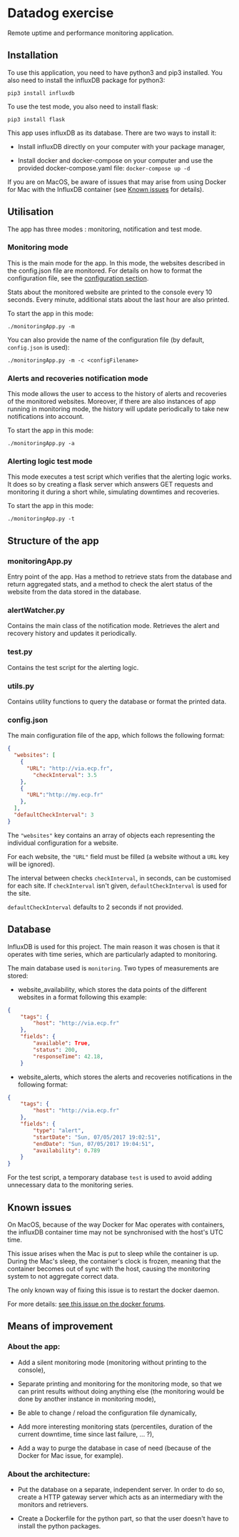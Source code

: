 # Datadog exercise

Remote uptime and performance monitoring application.

## Installation

To use this application, you need to have python3 and pip3 installed.
You also need to install the influxDB package for python3:

`pip3 install influxdb`

To use the test mode, you also need to install flask:

`pip3 install flask`

This app uses influxDB as its database. There are two ways to install it:

* Install influxDB directly on your computer with your package manager,

* Install docker and docker-compose on your computer and use the provided docker-compose.yaml file:
`docker-compose up -d`


If you are on MacOS, be aware of issues that may arise from using Docker for Mac with the InfluxDB container (see [Known issues](#known-issues) for details).

## Utilisation

The app has three modes : monitoring, notification and test mode.

### Monitoring mode

This is the main mode for the app. In this mode, the websites described in the config.json file are monitored. For details on how to format the configuration file, see the [configuration section](#configjson).

Stats about the monitored website are printed to the console every 10 seconds. Every minute, additional stats about the last hour are also printed.

To start the app in this mode:

`./monitoringApp.py -m`

You can also provide the name of the configuration file (by default, `config.json` is used):

`./monitoringApp.py -m -c <configFilename>`

### Alerts and recoveries notification mode

This mode allows the user to access to the history of alerts and recoveries of the monitored websites. Moreover, if there are also instances of app running in monitoring mode, the history will update periodically to take new notifications into account.

To start the app in this mode:

`./monitoringApp.py -a`

### Alerting logic test mode

This mode executes a test script which verifies that the alerting logic works.
It does so by creating a flask server which answers GET requests and monitoring it during a short while, simulating downtimes and recoveries.

To start the app in this mode:

`./monitoringApp.py -t`

## Structure of the app

### monitoringApp.py

Entry point of the app. Has a method to retrieve stats from the database and return aggregated stats, and a method to check the alert status of the website from the data stored in the database.

### alertWatcher.py

Contains the main class of the notification mode. Retrieves the alert and recovery history and updates it periodically.

### test.py

Contains the test script for the alerting logic.

### utils.py

Contains utility functions to query the database or format the printed data.

### config.json

The main configuration file of the app, which follows the following format:

```json
{
  "websites": [
    {
      "URL": "http://via.ecp.fr",
	    "checkInterval": 3.5
    },
    {
      "URL":"http://my.ecp.fr"
    },
  ],
  "defaultCheckInterval": 3
}
```

The `"websites"` key contains an array of objects each representing the individual configuration for a website.

For each website, the `"URL"` field must be filled (a website without a `URL` key will be ignored).

The interval between checks `checkInterval`, in seconds, can be customised for each site. If `checkInterval` isn't given, `defaultCheckInterval` is used for the site.

`defaultCheckInterval` defaults to 2 seconds if not provided.

## Database

InfluxDB is used for this project. The main reason it was chosen is that it operates with time series, which are particularly adapted to monitoring.

The main database used is `monitoring`. Two types of measurements are stored:
* website_availability, which stores the data points of the different websites in a format following this example:
```json
{
	"tags": {
		"host": "http://via.ecp.fr"
	},
	"fields": {
		"available": True,
		"status": 200,
		"responseTime": 42.18,
	}
```
* website_alerts, which stores the alerts and recoveries notifications in the following format:
```json
{
	"tags": {
		"host": "http://via.ecp.fr"
	},
	"fields": {
		"type": "alert",
		"startDate": "Sun, 07/05/2017 19:02:51",
		"endDate": "Sun, 07/05/2017 19:04:51",
		"availability": 0.789
	}
}
```

For the test script, a temporary database `test` is used to avoid adding unnecessary data to the monitoring series.

## Known issues

On MacOS, because of the way Docker for Mac operates with containers, the influxDB container time may not be synchronised with the host's UTC time.

This issue arises when the Mac is put to sleep while the container is up. During the Mac's sleep, the container's clock is frozen, meaning that the container becomes out of sync with the host, causing the monitoring system to not aggregate correct data.

The only known way of fixing this issue is to restart the docker daemon.

For more details: [see this issue on the docker forums](https://forums.docker.com/t/time-in-container-is-out-of-sync/16566).

## Means of improvement

### About the app:
* Add a silent monitoring mode (monitoring without printing to the console),

* Separate printing and monitoring for the monitoring mode, so that we can print results without doing anything else (the monitoring would be done by another instance in monitoring mode),

* Be able to change / reload the configuration file dynamically,

* Add more interesting monitoring stats (percentiles, duration of the current downtime, time since last failure, ... ?),

* Add a way to purge the database in case of need (because of the Docker for Mac issue, for example).

### About the architecture:
* Put the database on a separate, independent server. In order to do so, create a HTTP gateway server which acts as an intermediary with the monitors and retrievers.

* Create a Dockerfile for the python part, so that the user doesn't have to install the python packages.

